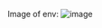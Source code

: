 Image of env:
![image](https://github.com/user-attachments/assets/d74114d3-b5d3-4ba2-8a2c-1f62d00b8ea8)
